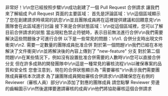 非常好！\r\n您已經按照步驟\r\n成功創建了一個 Pull Request 合併請求
讓我們來了解組成 Pull Request 頁面的主要區域：
首先是評論區域：\r\n這個區域顯示了您在創建請求時填寫的訊息\r\n並且團隊成員將在這裡提供建議和回饋意見\r\n團隊會在此區域進行討論
接下來是合併狀態區域：\r\n從這個區域裡，您可以了解目前合併請求的狀態
當出現紅色禁止符號時，表示目前無法進行合併\r\n我們需要解決這些問題後才可進行合併
以下是一些常見的問題：\r\n1. 合併分支時出現文件衝突\r\n2. 需要一定數量的團隊成員批准合併
對於第一個問題\r\n我們已經在本地解決了文件衝突\r\n並將解決後的內容上傳到了 "new-feature" 分支
對於第二個問題\r\n在某些情況下，例如沒有設置批准合併需要的人數時\r\n您可以直接合併分支
但在許多成熟的開發團隊中\r\n這是一種常見的審核流程\r\n以確保專案的品質和安全性
您會注意到，現在的合併狀態顯示為 "需要審核"\r\n表示我們需要團隊成員審核本次請求
為了讓團隊成員開始審核合併請求\r\n請確保您在右側的 Reviewer（審核人員）部分\r\n添加了對應的團隊成員
請您點擊 Reviewer 旁邊的齒輪圖示\r\n然後選擇要邀請審核的成員\r\n他們將協助審核這個合併請求